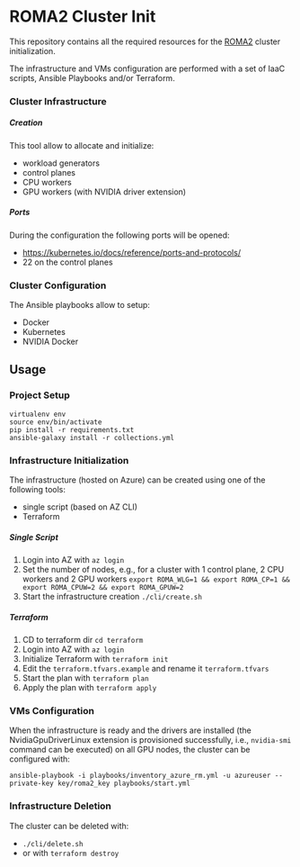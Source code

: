 # ROMA2 Cluster Init
This repository contains all the required resources for the [ROMA2](https://github.com/NicholasRasi/ROMA2) cluster initialization.

The infrastructure and VMs configuration are performed with a set of IaaC scripts, Ansible Playbooks and/or Terraform. 

### Cluster Infrastructure
##### Creation
This tool allow to allocate and initialize:
- workload generators
- control planes
- CPU workers
- GPU workers (with NVIDIA driver extension)

##### Ports
During the configuration the following ports will be opened:
- https://kubernetes.io/docs/reference/ports-and-protocols/
- 22 on the control planes

### Cluster Configuration
The Ansible playbooks allow to setup:
- Docker
- Kubernetes
- NVIDIA Docker

## Usage
### Project Setup
```
virtualenv env
source env/bin/activate
pip install -r requirements.txt
ansible-galaxy install -r collections.yml
```

### Infrastructure Initialization
The infrastructure (hosted on Azure) can be created using one of the following tools:
- single script (based on AZ CLI)
- Terraform

##### Single Script
1. Login into AZ with
``az login``
2. Set the number of nodes, e.g., for a cluster with 1 control plane, 2 CPU workers and 2 GPU workers
``export ROMA_WLG=1 && export ROMA_CP=1 && export ROMA_CPUW=2 && export ROMA_GPUW=2``
3. Start the infrastructure creation
``./cli/create.sh``

##### Terraform
1. CD to terraform dir ``cd terraform``
2. Login into AZ with
``az login``
3. Initialize Terraform with ```terraform init```
3. Edit the ``terraform.tfvars.example`` and rename it ``terraform.tfvars``
4. Start the plan with ``terraform plan``
5. Apply the plan with ``terraform apply``

### VMs Configuration
When the infrastructure is ready and the drivers are installed (the NvidiaGpuDriverLinux extension is provisioned successfully, i.e., ```nvidia-smi``` command can be executed) on all GPU nodes, the cluster can be configured with:
```
ansible-playbook -i playbooks/inventory_azure_rm.yml -u azureuser --private-key key/roma2_key playbooks/start.yml
```

### Infrastructure Deletion
The cluster can be deleted with:
- ``./cli/delete.sh``
- or with ``terraform destroy``
